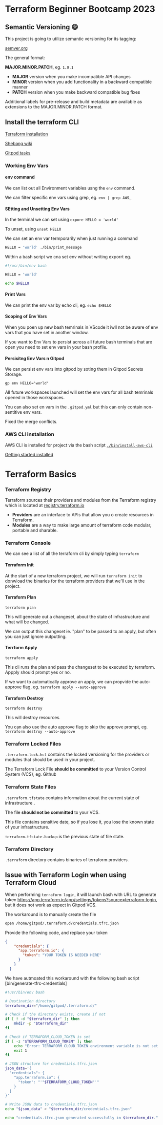 # Terraform Beginner Bootcamp 2023

## Semantic Versioning :smile:

This project is going to utilize semantic versioning for its tagging:

[semver.org](https://semver.org/)

The general format:

 **MAJOR.MINOR.PATCH**, eg. `1.0.1`
- **MAJOR** version when you make incompatible API changes
- **MINOR** version when you add functionality in a backward compatible manner
- **PATCH** version when you make backward compatible bug fixes

Additional labels for pre-release and build metadata are available as extensions to the MAJOR.MINOR.PATCH format.

## Install the terraform CLI

[Terraform installation](https://developer.hashicorp.com/terraform/tutorials/aws-get-started/install-cli)

[Shebang wiki](https://en.wikipedia.org/wiki/Shebang_(Unix))

[Gitpod tasks](https://www.gitpod.io/docs/configure/workspaces/tasks)

### Working Env Vars

#### env command

We can list out all Environment variables usng the `env` command.

We can filter specific env vars using grep, eg. `env | grep AWS_`

#### SEtting and Unsetting Env Vars

In the terminal we can set using `expore HELLO = 'world'`

To unset, using `unset HELLO`

We can set an env var termporarily when just running a command 

```sh
HELLO = 'world' ./bin/print_message
```

Within a bash script we cna set env without writing exporrt eg.

```sh
#!/usr/bin/env bash

HELLO = 'world'

echo $HELLO
```

#### Print Vars

We can print the env var by echo cli, eg. `echo $HELLO`

#### Scoping of Env Vars

When you poen up new bash temrinals in VScode it iwll not be aware of env vars that you have set in another window.

If you want to Env Vars to persist across all future bash terminals that are open you need to set env vars in your bash profile.

#### Persisitng Env Vars n Gitpod

We can persist env vars into gitpod by soting them in Gitpod Secrets Storage.

```
gp env HELLO='world'
```

All future workspaces launched will set the env vars for all bash temrinals opened in those workspaces.

You can also set en vars in the `.gitpod.yml` but this can only contain non-sentitive env vars.

Fixed the merge conflicts.

### AWS CLI installation

AWS CLI is installed for project via the bash script [`./bin/install-aws-cli`](./bin/install-aws-cli)

[Getting started installed](https://docs.aws.amazon.com/cli/latest/userguide/getting-started-install.html)

# Terraform Basics

### Terraform Registry

Terraform sources their providers and modules from the Terraform registry which is located at [registry.terraform.io](https://registry.terraform.io/)

- **Providers** are an interface to APIs that allow you o create resources in Terraform.
- **Modules** are a way to make large amount of terraform code modular, portable and sharable.

### Terraform Console

We can see a list of all the terraform cli by simply typing `terraform`

#### Terraform Init

At the start of a new terraform project, we will run `terraform init` to donwload the binaries for the terraform providers that we'll use in the project.

#### Terraform Plan

`terraform plan`

This will generate out a changeset, about the state of infrastructure and what will be changed.

We can output this changeset ie. "plan" to be passed to an apply, but often you can just ignore outputting.

#### Terrform Apply

`terraform apply`

This cli runs the plan and pass the changeset to be executed by terraform. Appply should prompt yes or no.

If we want to automatically approve an apply, we can propvide the auto-approve flag, eg. `terraform apply --auto-approve`

#### Terraform Destroy

`terraform destroy`

This will destroy resources.

You can also use the auto approve flag to skip the approve prompt, eg. `terraform destroy --auto-approve`


### Terraform Locked Files

`.terraform.lock.hcl` contains the locked versioning for the providers or modules that should be used in your project.

The Terraform Lock File **should be committed** to your Version Control System (VCS), eg. Github

### Terraform State Files

`.terraform.tfstate` contains information about the current state of infrastructure .

The file **should not be committed** to your VCS.

This file contains sensitive date, so if you lose it, you lose the known state of your infrastructure.

`terraform.tfstate.backup` is the previous state of file state.

### Terraform Directory

`.terraform` directory contains binaries of terraform providers.

## Issue with Terraform Login when using Terraform Cloud

When performing `terraform login`, it will launch bash with URL to generate token https://app.terraform.io/app/settings/tokens?source=terraform-login, but it does not work as expect in Gitpod VCS.

The workaround is to manually create the file

```bash
open /home/gitpod/.terraform.d/credentials.tfrc.json
```

Provide the following code, and replace your token

```json
{
    "credentials": {
      "app.terraform.io": {
        "token": "YOUR TOKEN IS NEEDED HERE"
      }
    }
  }
  ```

We have autmoated this workaround with the following bash script [bin/generate-tfrc-credentials]

```bash
#!usr/bin/env bash

# Destination directory
terraform_dir="/home/gitpod/.terraform.d/"

# Check if the directory exists, create if not
if [ ! -d "$terraform_dir" ]; then
    mkdir -p "$terraform_dir"
fi

# Check if TERRAFORM_CLOUD_TOKEN is set
if [ -z "$TERRAFORM_CLOUD_TOKEN" ]; then
    echo "Error: TERRAFORM_CLOUD_TOKEN environment variable is not set."
    exit 1
fi

# JSON structure for credentials.tfrc.json
json_data='{
  "credentials": {
    "app.terraform.io": {
      "token": "'"$TERRAFORM_CLOUD_TOKEN"'"
    }
  }
}'

# Write JSON data to credentials.tfrc.json
echo "$json_data" > "$terraform_dir/credentials.tfrc.json"

echo "credentials.tfrc.json generated successfully in $terraform_dir."

```
